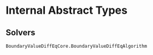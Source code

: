 # Internal Abstract Types

## Solvers

```@docs
BoundaryValueDiffEqCore.BoundaryValueDiffEqAlgorithm
```
